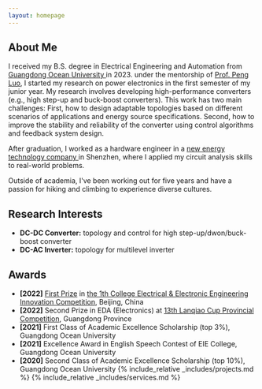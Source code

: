 ```yaml
---
layout: homepage
---
```


## About Me

<!-- I obtained my bachelor's degree in <a href="https://jwc.gdou.edu.cn/info/1214/6508.htm" target="_blank"> Electrical Engineering and Automation </a> from <a href="https://www.gdou.edu.cn/" target="_blank"> Guangdong Ocean University </a> in 2023. During my college years, I was a founding member of the Power Conversion Innovation Team in the College of Electrical and Information Engineering, mentored by Prof. <a href="https://ieeexplore.ieee.org/author/37086852741" target="_blank"> Peng Luo</a>, who received his Ph.D. in 2023 from <a href="https://ieeexplore.ieee.org/author/37276172100" target="_blank"> National Cheng Kung University</a> in Taiwan.
-->

I received my B.S. degree in Electrical Engineering and Automation from <a href="https://www.gdou.edu.cn/" target="_blank"> Guangdong Ocean University </a> in 2023. under the mentorship of <a href="https://ieeexplore.ieee.org/author/37086852741" target="_blank"> Prof. Peng Luo</a>, I started my research on power electronics in the first semester of my junior year. My research involves developing high-performance converters (e.g., high step-up and buck-boost converters). This work has two main challenges: First, how to design adaptable topologies based on different scenarios of applications and energy source specifications. Second, how to improve the stability and reliability of the converter using control algorithms and feedback system design.

After graduation, I worked as a hardware engineer in a <a href="https://www.shineyoung.com/" target="_blank"> new energy technology company </a> in Shenzhen, where I applied my circuit analysis skills to real-world problems.

Outside of academia, I've been working out for five years and have a passion for hiking and climbing to experience diverse cultures.

<!--看教授怎么写-->
## Research Interests
- **DC-DC Converter:** topology and control for high step-up/dwon/buck-boost converter
- **DC-AC Inverter:** topology for multilevel inverter


## Awards

- **[2022]** <a href="https://www.ces.org.cn/html/report/22092497-1.htm" target="_blank"> First Prize</a> in <a href="https://eeeic.ces.org.cn/" target="_blank"> the 1th College Electrical & Electronic Engineering Innovation Competition</a>, Beijing, China
- **[2022]** Second Prize in EDA (Electronics) at <a href="https://dasai.lanqiao.cn/" target="_blank"> 13th Lanqiao Cup Provincial Competition</a>, Guangdong Province
- **[2021]** First Class of Academic Excellence Scholarship (top 3%), Guangdong Ocean University
- **[2021]** Excellence Award in English Speech Contest of EIE College, Guangdong Ocean University
- **[2020]** Second Class of Academic Excellence Scholarship (top 10%), Guangdong Ocean University
{% include_relative _includes/projects.md %}
{% include_relative _includes/services.md %}





